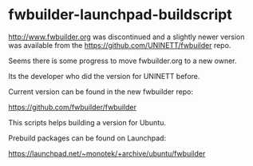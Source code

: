# fwbuilder-launchpad-buildscript

<http://www.fwbuilder.org> was discontinued and a slightly newer version was available from the <https://github.com/UNINETT/fwbuilder> repo.

Seems there is some progress to move fwbuilder.org to a new owner.

Its the developer who did the version for UNINETT before.

Current version can be found in the new fwbuilder repo:

<https://github.com/fwbuilder/fwbuilder>

This scripts helps building a version for Ubuntu.

Prebuild packages can be found on Launchpad:

<https://launchpad.net/~monotek/+archive/ubuntu/fwbuilder>

